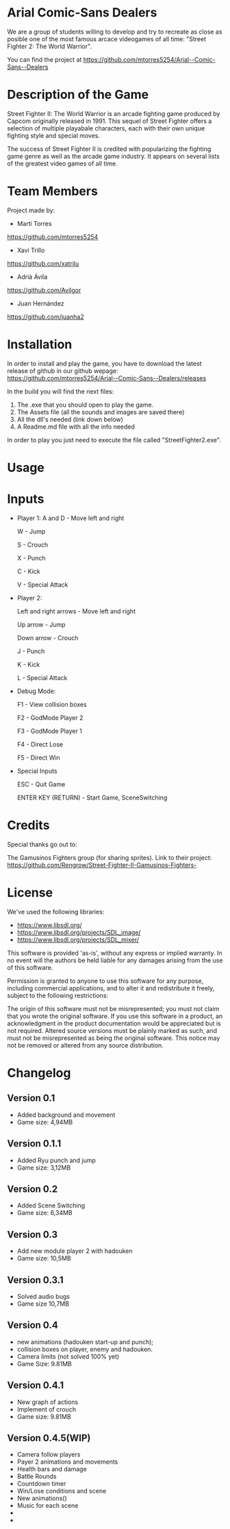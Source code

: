 # Arial Comic-Sans Dealers
We are a group of students willing to develop and try to recreate as close as posible one of the most famous arcace videogames of all time: "Street Fighter 2: The World Warrior".

You can find the project at https://github.com/mtorres5254/Arial--Comic-Sans--Dealers

# Description of the Game

Street Fighter II: The World Warrior is an arcade fighting game produced by Capcom originally released in 1991. This sequel of Street Fighter offers a selection of multiple playabale characters, each with their own unique fighting style and special moves.

The success of Street Fighter II is credited with popularizing the fighting game genre as well as the arcade game industry. It appears on several lists of the greatest video games of all time.

# Team Members
Project made by:

* Martí Torres

https://github.com/mtorres5254

* Xavi Trillo

https://github.com/xatrilu

* Adrià Ávila

https://github.com/Avilgor

* Juan Hernández

https://github.com/juanha2

# Installation

In order to install and play the game, you have to download the latest release of github in our github wepage: https://github.com/mtorres5254/Arial--Comic-Sans--Dealers/releases

In the build you will find the next files:

1. The .exe that you should open to play the game.
2. The Assets file (all the sounds and images are saved there)
3. All the dll's needed (link down below)
4. A Readme.md file with all the info needed

In order to play you just need to execute the file called "StreetFighter2.exe".

# Usage
# Inputs

* Player 1:
A and D - Move left and right

  W - Jump

  S - Crouch

  X - Punch

  C - Kick

  V - Special Attack

* Player 2:
 
  Left and right arrows - Move left and right

  Up arrow - Jump

  Down arrow - Crouch

  J - Punch

  K - Kick

  L - Special Attack

 * Debug Mode:
 
    F1 - View collision boxes

    F2 - GodMode Player 2

    F3 - GodMode Player 1
    
    F4 - Direct Lose 
    
    F5 - Direct Win
  
  * Special Inputs
  
    ESC - Quit Game
  
    ENTER KEY (RETURN) - Start Game, SceneSwitching
  

# Credits
Special thanks go out to:

The Gamusinos Fighters group (for sharing sprites). Link to their project: https://github.com/Rengrow/Street-Fighter-II-Gamusinos-Fighters-

# License

We've used the following libraries:

* https://www.libsdl.org/
* https://www.libsdl.org/projects/SDL_image/
* https://www.libsdl.org/projects/SDL_mixer/

This software is provided 'as-is', without any express or implied warranty. In no event will the authors be held liable for any damages arising from the use of this software.

Permission is granted to anyone to use this software for any purpose, including commercial applications, and to alter it and redistribute it freely, subject to the following restrictions:

The origin of this software must not be misrepresented; you must not claim that you wrote the original software. If you use this software in a product, an acknowledgment in the product documentation would be appreciated but is not required.
Altered source versions must be plainly marked as such, and must not be misrepresented as being the original software.
This notice may not be removed or altered from any source distribution.

# Changelog
 ## Version 0.1 
 * Added background and movement
 * Game size: 4,94MB 
 
## Version 0.1.1
* Added Ryu punch and jump
* Game size: 3,12MB

## Version 0.2
* Added Scene Switching
* Game size: 6,34MB

## Version 0.3 
* Add new module player 2 with hadouken
* Game size: 10,5MB

## Version 0.3.1
* Solved audio bugs
* Game size 10,7MB

## Version 0.4
* new animations (hadouken start-up and punch);
* collision boxes on player, enemy and hadouken.
* Camera limits (not solved 100% yet)
* Game Size: 9.81MB

## Version 0.4.1
* New graph of actions
* Implement of crouch 
* Game size: 9.81MB

## Version 0.4.5(WIP)
* Camera follow players
* Payer 2 animations and movements
* Health bars and damage
* Battle Rounds
* Countdown timer
* Win/Lose conditions and scene
* New animations()
* Music for each scene
* 
* 
